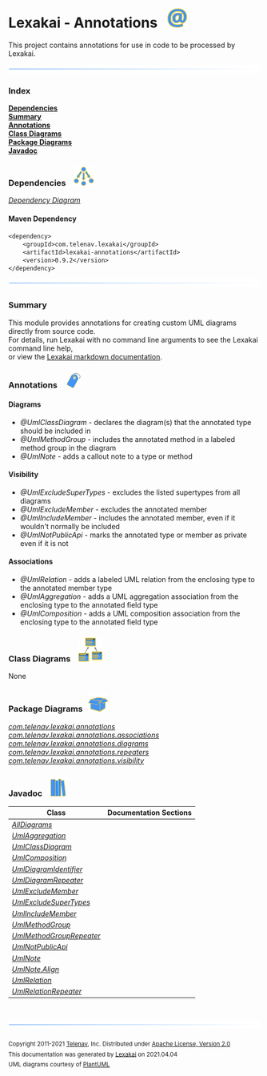 # Lexakai - Annotations &nbsp;&nbsp;![](documentation/images/annotation-40.png)

This project contains annotations for use in code to be processed by Lexakai.

![](documentation/images/horizontal-line.png)

### Index

[**Dependencies**](#dependencies)  
[**Summary**](#summary)  
[**Annotations**](#annotations)  
[**Class Diagrams**](#class-diagrams)  
[**Package Diagrams**](#package-diagrams)  
[**Javadoc**](#javadoc)

### Dependencies &nbsp;&nbsp; ![](documentation/images/dependencies-40.png)

[*Dependency Diagram*](documentation/diagrams/dependencies.svg)

#### Maven Dependency  

    <dependency>
        <groupId>com.telenav.lexakai</groupId>
        <artifactId>lexakai-annotations</artifactId>
        <version>0.9.2</version>
    </dependency>

![](documentation/images/horizontal-line.png)

[//]: # (start-user-text)

### Summary <a name = "summary"></a>

This module provides annotations for creating custom UML diagrams directly from source code.  
For details, run Lexakai with no command line arguments to see the Lexakai command line help,  
or view the [Lexakai markdown documentation](https://github.com/Telenav/lexakai).

### Annotations <a name = "annotations"></a>&nbsp;&nbsp; ![](documentation/images/tag-32.png)

#### Diagrams

* *@UmlClassDiagram* - declares the diagram(s) that the annotated type should be included in
* *@UmlMethodGroup* - includes the annotated method in a labeled method group in the diagram
* *@UmlNote* - adds a callout note to a type or method

#### Visibility

* *@UmlExcludeSuperTypes* - excludes the listed supertypes from all diagrams
* *@UmlExcludeMember* - excludes the annotated member
* *@UmlIncludeMember* - includes the annotated member, even if it wouldn't normally be included
* *@UmlNotPublicApi* - marks the annotated type or member as private even if it is not

#### Associations

* *@UmlRelation* - adds a labeled UML relation from the enclosing type to the annotated member type
* *@UmlAggregation* - adds a UML aggregation association from the enclosing type to the annotated field type
* *@UmlComposition* - adds a UML composition association from the enclosing type to the annotated field type

[//]: # (end-user-text)

### Class Diagrams &nbsp; &nbsp;![](documentation/images/diagram-48.png)

None

### Package Diagrams &nbsp;&nbsp;![](documentation/images/box-40.png)

[*com.telenav.lexakai.annotations*](documentation/diagrams/com.telenav.lexakai.annotations.svg)  
[*com.telenav.lexakai.annotations.associations*](documentation/diagrams/com.telenav.lexakai.annotations.associations.svg)  
[*com.telenav.lexakai.annotations.diagrams*](documentation/diagrams/com.telenav.lexakai.annotations.diagrams.svg)  
[*com.telenav.lexakai.annotations.repeaters*](documentation/diagrams/com.telenav.lexakai.annotations.repeaters.svg)  
[*com.telenav.lexakai.annotations.visibility*](documentation/diagrams/com.telenav.lexakai.annotations.visibility.svg)  

### Javadoc &nbsp;&nbsp;![](documentation/images/books-40.png)

| Class | Documentation Sections |
|---|---|
| [*AllDiagrams*](https://telenav.github.io/lexakai-annotations/javadoc/lexakai.annotations/com/telenav/lexakai/annotations/diagrams/AllDiagrams.html) |  |  
| [*UmlAggregation*](https://telenav.github.io/lexakai-annotations/javadoc/lexakai.annotations/com/telenav/lexakai/annotations/associations/UmlAggregation.html) |  |  
| [*UmlClassDiagram*](https://telenav.github.io/lexakai-annotations/javadoc/lexakai.annotations/com/telenav/lexakai/annotations/UmlClassDiagram.html) |  |  
| [*UmlComposition*](https://telenav.github.io/lexakai-annotations/javadoc/lexakai.annotations/com/telenav/lexakai/annotations/associations/UmlComposition.html) |  |  
| [*UmlDiagramIdentifier*](https://telenav.github.io/lexakai-annotations/javadoc/lexakai.annotations/com/telenav/lexakai/annotations/diagrams/UmlDiagramIdentifier.html) |  |  
| [*UmlDiagramRepeater*](https://telenav.github.io/lexakai-annotations/javadoc/lexakai.annotations/com/telenav/lexakai/annotations/repeaters/UmlDiagramRepeater.html) |  |  
| [*UmlExcludeMember*](https://telenav.github.io/lexakai-annotations/javadoc/lexakai.annotations/com/telenav/lexakai/annotations/visibility/UmlExcludeMember.html) |  |  
| [*UmlExcludeSuperTypes*](https://telenav.github.io/lexakai-annotations/javadoc/lexakai.annotations/com/telenav/lexakai/annotations/visibility/UmlExcludeSuperTypes.html) |  |  
| [*UmlIncludeMember*](https://telenav.github.io/lexakai-annotations/javadoc/lexakai.annotations/com/telenav/lexakai/annotations/visibility/UmlIncludeMember.html) |  |  
| [*UmlMethodGroup*](https://telenav.github.io/lexakai-annotations/javadoc/lexakai.annotations/com/telenav/lexakai/annotations/UmlMethodGroup.html) |  |  
| [*UmlMethodGroupRepeater*](https://telenav.github.io/lexakai-annotations/javadoc/lexakai.annotations/com/telenav/lexakai/annotations/repeaters/UmlMethodGroupRepeater.html) |  |  
| [*UmlNotPublicApi*](https://telenav.github.io/lexakai-annotations/javadoc/lexakai.annotations/com/telenav/lexakai/annotations/visibility/UmlNotPublicApi.html) |  |  
| [*UmlNote*](https://telenav.github.io/lexakai-annotations/javadoc/lexakai.annotations/com/telenav/lexakai/annotations/UmlNote.html) |  |  
| [*UmlNote.Align*](https://telenav.github.io/lexakai-annotations/javadoc/lexakai.annotations/com/telenav/lexakai/annotations/UmlNote.Align.html) |  |  
| [*UmlRelation*](https://telenav.github.io/lexakai-annotations/javadoc/lexakai.annotations/com/telenav/lexakai/annotations/associations/UmlRelation.html) |  |  
| [*UmlRelationRepeater*](https://telenav.github.io/lexakai-annotations/javadoc/lexakai.annotations/com/telenav/lexakai/annotations/repeaters/UmlRelationRepeater.html) |  |  

[//]: # (start-user-text)



[//]: # (end-user-text)

<br/>

![](documentation/images/horizontal-line.png)

<sub>Copyright 2011-2021 [Telenav](http://telenav.com), Inc. Distributed under [Apache License, Version 2.0](LICENSE)</sub>  
<sub>This documentation was generated by [Lexakai](https://github.com/Telenav/lexakai) on 2021.04.04</sub>    
<sub>UML diagrams courtesy of [PlantUML](http://plantuml.com)</sub>

